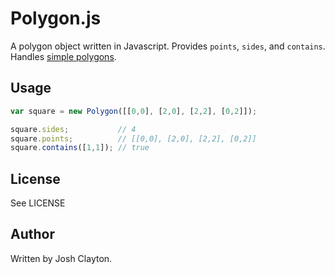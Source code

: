 # Polygon.js

A polygon object written in Javascript. Provides `points`, `sides`, and `contains`. Handles [simple polygons](http://en.wikipedia.org/wiki/Simple_polygon).

## Usage

```javascript
var square = new Polygon([[0,0], [2,0], [2,2], [0,2]]);

square.sides;           // 4
square.points;          // [[0,0], [2,0], [2,2], [0,2]]
square.contains([1,1]); // true
```

## License

See LICENSE

## Author

Written by Josh Clayton.
